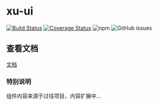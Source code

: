 # xu-ui
[![Build Status](https://www.travis-ci.org/linwens/xue.svg?branch=master)](https://www.travis-ci.org/linwens/xue) [![Coverage Status](https://coveralls.io/repos/github/linwens/xue/badge.svg?branch=master)](https://coveralls.io/github/linwens/xue?branch=master) ![npm](https://img.shields.io/npm/dt/xue) ![GitHub issues](https://img.shields.io/github/issues/linwens/xue)

## 查看文档

[文档](https://linwens.github.io/xue/#/)

### 特别说明

组件内容来源于过往项目，内容扩展中...
